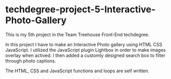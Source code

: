 # techdegree-project-5-Interactive-Photo-Gallery

This is my 5th project in the Team Treehouse Front-End techdegree.

In this project I have to make an Interactive Photo gallery using HTML CSS JavaScript. I utilized the JavaScript plugin Lightbox in order to make images overlay when actived. I then added a customly designed search box to filter through photo captions. 

The HTML, CSS and JavaScript functions and loops are self written.
